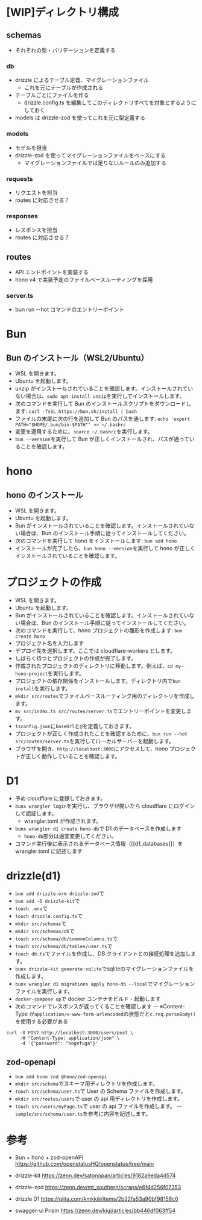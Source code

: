# [WIP]ディレクトリ構成

## schemas

- それぞれの型・バリデーションを定義する

### db

- drizzle によるテーブル定義、マイグレーションファイル
  - これを元にテーブルが作成される
- テーブルごとにファイルを作る
  - drizzle.config.ts を編集してこのディレクトリすべてを対象とするようにしておく
- models は drizzle-zod を使ってこれを元に型定義する

### models

- モデルを担当
- drizzle-zod を使ってマイグレーションファイルをベースにする
  - マイグレーションファイルでは足りないルールのみ追加する

### requests

- リクエストを担当
- routes に対応させる？

### responses

- レスポンスを担当
- routes に対応させる？

## routes

- API エンドポイントを実装する
- hono v4 で実装予定のファイルベースルーティングを採用

### server.ts

- bun run --hot コマンドのエントリーポイント

# Bun

## Bun のインストール（WSL2/Ubuntu）

- WSL を開きます。
- Ubuntu を起動します。
- unzip がインストールされていることを確認します。インストールされていない場合は、`sudo apt install unzip`を実行してインストールします。
- 次のコマンドを実行して Bun のインストールスクリプトをダウンロードします: `curl -fsSL https://bun.sh/install | bash`
- ファイルの末尾に次の行を追加して Bun のパスを通します: `echo 'export PATH="$HOME/.bun/bin:$PATH"' >> ~/.bashrc`
- 変更を適用するために、`source ~/.bashrc`を実行します。
- `bun --version`を実行して Bun が正しくインストールされ、パスが通っていることを確認します。

# hono

## hono のインストール

- WSL を開きます。
- Ubuntu を起動します。
- Bun がインストールされていることを確認します。インストールされていない場合は、Bun のインストール手順に従ってインストールしてください。
- 次のコマンドを実行して hono をインストールします: `bun add hono`
- インストールが完了したら、`bun hono --version`を実行して hono が正しくインストールされていることを確認します。

# プロジェクトの作成

- WSL を開きます。
- Ubuntu を起動します。
- Bun がインストールされていることを確認します。インストールされていない場合は、Bun のインストール手順に従ってインストールしてください。
- 次のコマンドを実行して、hono プロジェクトの雛形を作成します: `bun create hono`
- プロジェクト名を入力します
- デプロイ先を選択します。ここでは cloudflare-workers とします。
- しばらく待つとプロジェクトの作成が完了します。
- 作成されたプロジェクトのディレクトリに移動します。例えば、`cd my-hono-project`を実行します。
- プロジェクトの依存関係をインストールします。ディレクトリ内で`bun install`を実行します。
- `mkdir src/routes`でファイルベースルーティング用のディレクトリを作成します。
- `mv src/index.ts src/routes/server.ts`でエントリーポイントを変更します。
- `tsconfig.json`に`baseUrl`と`@`を定義しておきます。
- プロジェクトが正しく作成されたことを確認するために、`bun run --hot src/routes/server.ts`を実行してローカルサーバーを起動します。
- ブラウザを開き、`http://localhost:3000`にアクセスして、hono プロジェクトが正しく動作していることを確認します。

# D1

- 予め cloudflare に登録しておきます。
- `bunx wrangler login`を実行し、ブラウザが開いたら cloudflare にログインして認証します。
  - wrangler.toml が作成されます。
- `bunx wrangler d1 create hono-db`で D1 のデータベースを作成します
  - `hono-db`部分は適宜変更してください。
- コマンド実行後に表示されるデータベース情報（[[d1_databases]]）を wrangler.toml に記述します

# drizzle(d1)

- `bun add drizzle-orm drizzle-zod`で
- `bun add -D drizzle-kit`で
- `touch .env`で
- `touch drizzle.config.ts`で
- `mkdir src/schemas`で
- `mkdir src/schemas/db`で
- `touch src/schema/db/commonColumns.ts`で
- `touch src/schema/db/tables/user.ts`で
- `touch db.ts`でファイルを作成し、DB クライアントとの接続処理を追加します。
- `bunx drizzle-kit generate:sqlite`でsqliteのマイグレーションファイルを作成します。
- `bunx wrangler d1 migrations apply hono-db --local`でマイグレーションファイルを実行します。
- `docker-compose up`で docker コンテナをビルド・起動します
- 次のコマンドでレスポンスが返ってくることを確認します
  -- ※Content-Type が`application/x-www-form-urlencoded`の状態だと`c.req.parseBody()`を使用する必要がある

```
curl -X POST http://localhost:3000/users/post \
     -H "Content-Type: application/json" \
     -d '{"password": "hogefuga"}'
```

## zod-openapi

- `bun add hono zod @hono/zod-openapi`
- `mkdir src/schema`でスキーマ用ディレクトリを作成します。
- `touch src/schema/user.ts`で User の Schema ファイルを作成します。
- `mkdir src/routes/users`で user の api 用ディレクトリを作成します。
- `touch src/users/myPage.ts`で user の api ファイルを作成します。
  -- `sample/src/schema/user.ts`を参考に内容を記述します。

# 参考

- Bun + hono + zod-openAPI
  https://github.com/openstatusHQ/openstatus/tree/main

- drizzle-kit
  https://zenn.dev/satonopan/articles/9182a9eda4d574

- drizzle-zod
  https://zenn.dev/mt_southern/scraps/e6f4d256f07353

- drizzle D1
  https://qiita.com/kmkkiii/items/2b22fa53a90bf98158c0

- swagger-ui Prism
  https://zenn.dev/kigi/articles/bb446df063ff54
